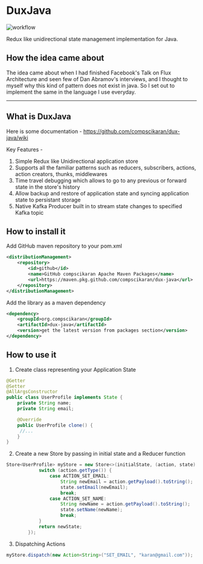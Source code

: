 # DuxJava

![workflow](https://github.com/compscikaran/dux-java/actions/workflows/ci-build.yml/badge.svg)

Redux like unidirectional state management implementation for Java.

## How the idea came about

The idea came about when I had finished Facebook's Talk on Flux Architecture and seen few of Dan Abramov's interviews, and I thought to myself why this kind of pattern does not exist in java.
So I set out to implement the same in the language I use everyday.

------------------------

## What is DuxJava

Here is some documentation - https://github.com/compscikaran/dux-java/wiki

Key Features -
1. Simple Redux like Unidirectional application store
2. Supports all the familiar patterns such as reducers, subscribers, actions, action creators, thunks, middlewares
3. Time travel debugging which allows to go to any previous or forward state in the store's history
4. Allow backup and restore of application state and syncing application state to persistant storage
5. Native Kafka Producer built in to stream state changes to specified Kafka topic

## How to install it

Add GitHub maven repository to your pom.xml
```xml
<distributionManagement>
    <repository>
        <id>github</id>
        <name>GitHub compscikaran Apache Maven Packages</name>
        <url>https://maven.pkg.github.com/compscikaran/dux-java</url>
    </repository>
</distributionManagement>
```

Add the library as a maven dependency
```xml
<dependency>
    <groupId>org.compscikaran</groupId>
    <artifactId>dux-java</artifactId>
    <version>get the latest version from packages section</version>
</dependency>
```

## How to use it

1. Create class representing your Application State
```java
@Getter
@Setter
@AllArgsConstructor
public class UserProfile implements State {
    private String name;
    private String email;

    @Override
    public UserProfile clone() {
     //...
    }
}

```
2. Create a new Store by passing in initial state and a Reducer function
```java
Store<UserProfile> myStore = new Store<>(initialState, (action, state) -> {
            switch (action.getType()) {
                case ACTION_SET_EMAIL:
                    String newEmail = action.getPayload().toString();
                    state.setEmail(newEmail);
                    break;
                case ACTION_SET_NAME:
                    String newName = action.getPayload().toString();
                    state.setName(newName);
                    break;
            }
            return newState;
        });
```
3. Dispatching Actions
```java
myStore.dispatch(new Action<String>("SET_EMAIL", "karan@gmail.com"));
```
